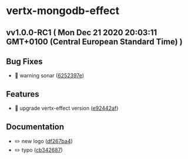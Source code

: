 # vertx-mongodb-effect
## vv1.0.0-RC1  ( Mon Dec 21 2020 20:03:11 GMT+0100 (Central European Standard Time) )

## Bug Fixes
  - 🐛 warning sonar
  ([6252397e](https://github.com/imrafaelmerino/vertx-mongodb-effect/commit/6252397e65990b4ffea034d03c1c3f00262ec4fe))

## Features
  - 🎸 upgrade vertx-effect version
  ([e92442af](https://github.com/imrafaelmerino/vertx-mongodb-effect/commit/e92442afca1fff90e9fa318f6d212cc138219d1d))

## Documentation
  - ✏️ new logo
  ([df267ba4](https://github.com/imrafaelmerino/vertx-mongodb-effect/commit/df267ba4df34428a882b4f0250be9f33611fa9f3))
  - ✏️ typo
  ([cb342687](https://github.com/imrafaelmerino/vertx-mongodb-effect/commit/cb34268758532be555c590d4d7aab65732976333))




